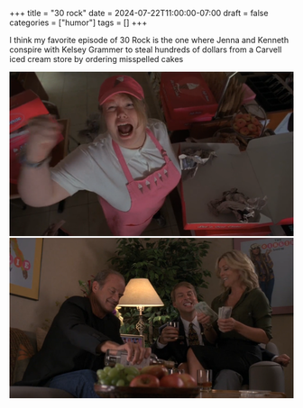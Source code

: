 +++
title = "30 rock"
date = 2024-07-22T11:00:00-07:00
draft = false
categories = ["humor"]
tags = []
+++

I think my favorite episode of 30 Rock is the one where Jenna and Kenneth conspire with Kelsey Grammer to steal hundreds of dollars from a Carvell iced cream store by ordering misspelled cakes

![](./frajer.png)
![](./club.png)
